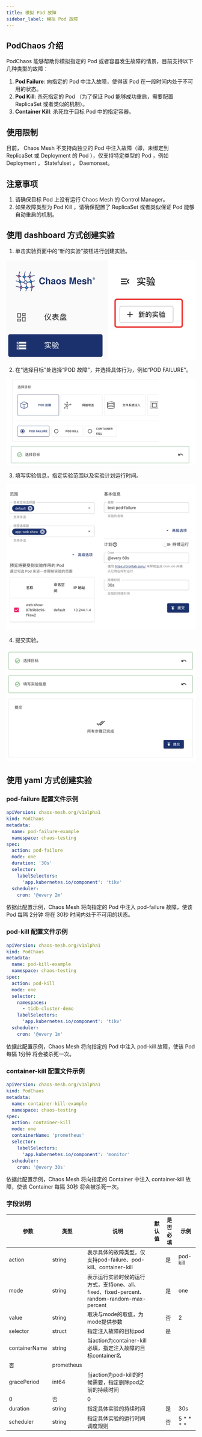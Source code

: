 ```yaml
---
title: 模拟 Pod 故障
sidebar_label: 模拟 Pod 故障
---
```


## PodChaos 介绍
PodChaos 能够帮助你模拟指定的 Pod 或者容器发生故障的情景，目前支持以下几种类型的故障：

1. **Pod Failure**: 向指定的 Pod 中注入故障，使得该 Pod 在一段时间内处于不可用的状态。
2. **Pod Kill**: 杀死指定的 Pod （为了保证 Pod 能够成功重启，需要配置 ReplicaSet 或者类似的机制）。
3. **Container Kill**:  杀死位于目标 Pod 中的指定容器。

## 使用限制
目前， Chaos Mesh 不支持向独立的 Pod 中注入故障（即，未绑定到 ReplicaSet 或 Deployment 的 Pod ），仅支持特定类型的 Pod ，例如 Deployment ， Statefulset ， Daemonset。

## 注意事项
1. 请确保目标 Pod 上没有运行 Chaos Mesh 的 Control Manager。
2. 如果故障类型为 Pod Kill ，请确保配置了 ReplicaSet 或者类似保证 Pod 能够自动重启的机制。

## 使用 dashboard 方式创建实验
1. 单击实验页面中的“新的实验”按钮进行创建实验。

![img](./img/create-pod-chaos-on-dashborad-1.jpg)

2. 在“选择目标”处选择“POD 故障”，并选择具体行为，例如“POD FAILURE”。

![img](./img/create-pod-chaos-on-dashborad-2.jpg)

3. 填写实验信息，指定实验范围以及实验计划运行时间。

![img](./img/create-pod-chaos-on-dashborad-3.jpg)

4. 提交实验。

![img](./img/create-pod-chaos-on-dashborad-4.jpg)

## 使用 yaml 方式创建实验
### pod-failure 配置文件示例

```yaml
apiVersion: chaos-mesh.org/v1alpha1
kind: PodChaos
metadata:
  name: pod-failure-example
  namespace: chaos-testing
spec:
  action: pod-failure
  mode: one
  duration: '30s'
  selector:
    labelSelectors:
      'app.kubernetes.io/component': 'tikv'
  scheduler:
    cron: '@every 2m'
```

依据此配置示例，Chaos Mesh 将向指定的 Pod 中注入 pod-failure 故障，使该 Pod 每隔 2分钟 将在 30秒 时间内处于不可用的状态。

### pod-kill 配置文件示例

```yaml
apiVersion: chaos-mesh.org/v1alpha1
kind: PodChaos
metadata:
  name: pod-kill-example
  namespace: chaos-testing
spec:
  action: pod-kill
  mode: one
  selector:
    namespaces:
      - tidb-cluster-demo
    labelSelectors:
      'app.kubernetes.io/component': 'tikv'
  scheduler:
    cron: '@every 1m'
```

依据此配置示例，Chaos Mesh 将向指定的 Pod 中注入 pod-kill 故障，使该 Pod 每隔 1分钟 将会被杀死一次。

### container-kill 配置文件示例

```yaml
apiVersion: chaos-mesh.org/v1alpha1
kind: PodChaos
metadata:
  name: container-kill-example
  namespace: chaos-testing
spec:
  action: container-kill
  mode: one
  containerName: 'prometheus'
  selector:
    labelSelectors:
      'app.kubernetes.io/component': 'monitor'
  scheduler:
    cron: '@every 30s'
```

依据此配置示例，Chaos Mesh 将向指定的 Container 中注入 container-kill 故障，使该 Container 每隔 30秒 将会被杀死一次。

### 字段说明

|参数|类型|说明|默认值|是否必填|示例|
|---|---|---|---|---|---|
|action|string|表示具体的故障类型，仅支持pod-failure、pod-kill、container-kill||是|pod-kill|
|mode|string|表示运行实验时候的运行方式，支持one、all、fixed、fixed-percent、random-random-max-percent||是|one|
|value|string|取决与mode的取值，为mode提供参数||否|2|
|selector|struct|指定注入故障的目标pod||是||
|containerName|string|当action为container-kill必填，指定注入故障的目标container名
|否|prometheus|
|gracePeriod|int64|当action为pod-kill的时候需要，指定删除pod之前的持续时间
|0|否|0|
|duration|string|指定具体实验的持续时间||是|30s|
|scheduler|string|指定具体实验的运行时间调度规则||否|5 * * * *|
